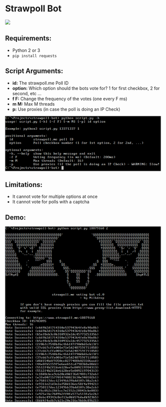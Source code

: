 # Strawpoll Bot

![](https://img.shields.io/badge/license-GPLv2-blue)

## Requirements:
- Python 2 or 3
- `pip install requests`

## Script Arguments:
- **id:** The strawpoll.me Poll ID
- **option:** Which option should the bots vote for? 1 for first checkbox, 2 for second, etc ...
- **f F:** Change the frequency of the votes (one every F ms)
- **m M:** Max M threads
- **p:** Use proxies (in case the poll is doing an IP Check)

![](/img/help.png)

## Limitations:
- It cannot vote for multiple options at once
- It cannot vote for polls with a captcha

## Demo:
![](/img/demo.png)
